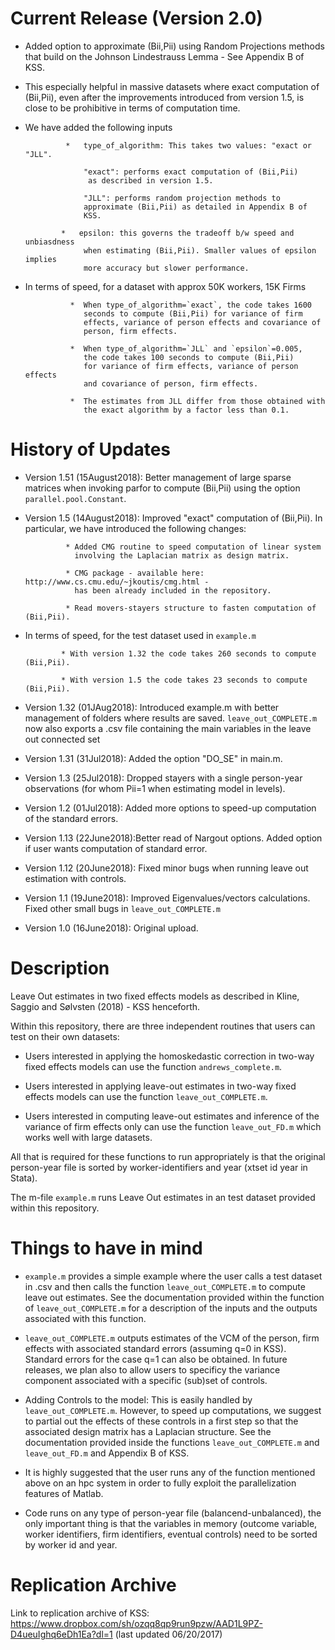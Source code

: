 # Current Release (Version 2.0)

 * Added option to approximate (Bii,Pii) using Random Projections methods that build on the Johnson Lindestrauss Lemma - See Appendix B of KSS.
 
 * This especially helpful in massive datasets where exact computation of (Bii,Pii), even after the improvements introduced from version 1.5, is close to be prohibitive in terms of computation time.
 
 * We have added the following inputs
                
                *   type_of_algorithm: This takes two values: "exact or "JLL".

                    "exact": performs exact computation of (Bii,Pii)
                     as described in version 1.5.          
                    
                    "JLL": performs random projection methods to
                    approximate (Bii,Pii) as detailed in Appendix B of
                    KSS.
                
               *   epsilon: this governs the tradeoff b/w speed and unbiasdness 
                    when estimating (Bii,Pii). Smaller values of epsilon implies 
                    more accuracy but slower performance.

* In terms of speed, for a dataset with approx 50K workers, 15K Firms

                *  When type_of_algorithm=`exact`, the code takes 1600
                   seconds to compute (Bii,Pii) for variance of firm
                   effects, variance of person effects and covariance of
                   person, firm effects. 
 
                *  When type_of_algorithm=`JLL` and `epsilon`=0.005, 
                   the code takes 100 seconds to compute (Bii,Pii) 
                   for variance of firm effects, variance of person effects 
                   and covariance of person, firm effects. 
 
                *  The estimates from JLL differ from those obtained with 
                   the exact algorithm by a factor less than 0.1.
 
# History of Updates

 * Version 1.51 (15August2018): Better management of large sparse matrices when invoking parfor to compute (Bii,Pii) using the option      `parallel.pool.Constant`.

 * Version 1.5 (14August2018): Improved "exact" computation of (Bii,Pii). In particular, we have introduced the following changes:
                
                * Added CMG routine to speed computation of linear system
                  involving the Laplacian matrix as design matrix. 
                
                * CMG package - available here: http://www.cs.cmu.edu/~jkoutis/cmg.html - 
                  has been already included in the repository.
 
                * Read movers-stayers structure to fasten computation of (Bii,Pii).
                
  * In terms of speed, for the test dataset used in `example.m`
  
                * With version 1.32 the code takes 260 seconds to compute (Bii,Pii).
                
                * With version 1.5 the code takes 23 seconds to compute (Bii,Pii).
                
 * Version 1.32 (01JAug2018): Introduced example.m with better management of folders where results are saved. `leave_out_COMPLETE.m` now                               also exports a .csv file containing the main variables in the leave out connected set
 * Version 1.31 (31Jul2018): Added the option "DO_SE" in main.m.
 * Version 1.3 (25Jul2018): Dropped stayers with a single person-year observations (for whom Pii=1 when estimating model in levels).
 * Version 1.2 (01Jul2018): Added more options to speed-up computation of the standard errors.
 * Version 1.13 (22June2018):Better read of Nargout options. Added option if user wants computation of standard error.
 * Version 1.12 (20June2018): Fixed minor bugs when running leave out estimation with controls. 
 * Version 1.1 (19June2018): Improved Eigenvalues/vectors calculations. Fixed other small bugs in `leave_out_COMPLETE.m`
 * Version 1.0 (16June2018): Original upload. 

# Description 
Leave Out estimates in two fixed effects models as described in Kline, Saggio and Sølvsten (2018) - KSS henceforth.

Within this repository, there are three independent  routines that users can test on their own
datasets:

* Users interested in applying the homoskedastic correction in two-way
fixed effects models can use the function `andrews_complete.m`. 

* Users interested in applying leave-out estimates in two-way
fixed effects models can use the function `leave_out_COMPLETE.m`.  

* Users interested in computing leave-out estimates and inference 
of the variance of firm effects only can use the function 
`leave_out_FD.m` which works well with large datasets.

All that is required for these functions to run appropriately is that the
original person-year file is sorted by worker-identifiers
and year (xtset id year in Stata).

The m-file `example.m` runs Leave Out estimates in an test dataset provided within this repository. 

# Things to have in mind 

* `example.m` provides a simple example where the user calls a test dataset in .csv and then calls the function `leave_out_COMPLETE.m` to compute leave out estimates. See the documentation provided within the function of `leave_out_COMPLETE.m` for a description of the inputs and the outputs associated with this function.

* `leave_out_COMPLETE.m` outputs estimates of the VCM of the person, firm effects with associated standard errors (assuming q=0 in KSS).  Standard errors for the case q=1 can also be obtained. In future releases, we plan also to allow users to specificy the variance component associated with a specific (sub)set of controls. 

* Adding Controls to the model: This is easily handled by `leave_out_COMPLETE.m`. However, to speed up computations, we suggest to partial out the effects of these controls in a first step so that the associated design matrix has a Laplacian structure. See the documentation provided inside the functions `leave_out_COMPLETE.m` and `leave_out_FD.m` and Appendix B of KSS.

* It is highly suggested that the user runs any of the function mentioned above on an hpc system in order to fully exploit the parallelization features of Matlab.

* Code runs on any type of person-year file (balancend-unbalanced), the only important thing is that the variables in memory (outcome variable, worker identifiers, firm identifiers, eventual controls) need to be sorted by worker id and year.

# Replication Archive
Link to replication archive of KSS: https://www.dropbox.com/sh/ozqq8qp9run9pzw/AAD1L9PZ-D4ueuIghq6eDh1Ea?dl=1 (last updated 06/20/2017)

